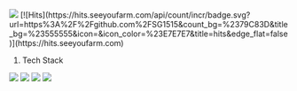 <img src="https://img.shields.io/github/followers/SG1515?style=social">
[![Hits](https://hits.seeyoufarm.com/api/count/incr/badge.svg?url=https%3A%2F%2Fgithub.com%2FSG1515&count_bg=%2379C83D&title_bg=%23555555&icon=&icon_color=%23E7E7E7&title=hits&edge_flat=false)](https://hits.seeyoufarm.com)



1. Tech Stack    
<img src="https://img.shields.io/badge/java-007396?style=for-the-badge&logo=java&logoColor=white">
<img src="https://img.shields.io/badge/linux-FCC624?style=for-the-badge&logo=linux&logoColor=black">
<img src="https://img.shields.io/badge/AdobePremierePro-9999FF?style=for-the-badge&logo=AdobePremierePro&logoColor=white">
<img src="https://img.shields.io/badge/Android-3DDC84?style=for-the-badge&logo=Android&logoColor=white">
